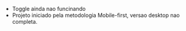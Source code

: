 * Toggle ainda nao funcinando
* Projeto iniciado pela metodologia Mobile-first, versao desktop nao completa.